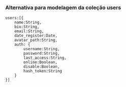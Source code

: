 ### Alternativa para modelagem da coleção users

```
users:[{  
	name:String,  
	bio:String,  
	email:String,  
	date_register:Date,  
	avatar_path:String,
    auth: {  
		username:String,  
		password:String,  
		last_access:String,  
		online:Boolean,  
		disable:Boolean,  
		hash_token:String  
	}
}]

```